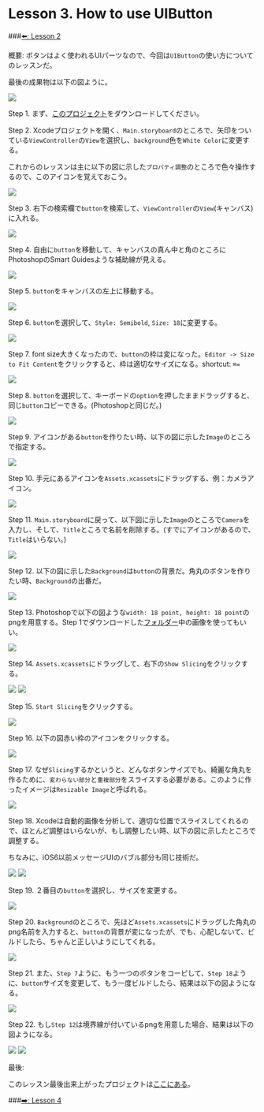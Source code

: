 # Lesson 3. How to use UIButton

###[⬅️: Lesson 2](../Lesson_2/README.md)

概要: ボタンはよく使われるUIパーツなので、今回は`UIButton`の使い方についてのレッスンだ。

最後の成果物は以下の図ように。

<img src="../Screenshot/Lesson_3/final.png">

Step 1. まず、[このプロジェクト](starter)をダウンロードしてください。

Step 2. Xcodeプロジェクトを開く、`Main.storyboard`のところで、矢印をついている`ViewController`の`View`を選択し、`background`色を`White Color`に変更する。

これからのレッスンは主に以下の図に示した`プロパティ調整`のところで色々操作するので、このアイコンを覚えておこう。

<img src="../Screenshot/Lesson_3/1.png">

Step 3. 右下の検索欄で`button`を検索して、`ViewController`の`View`(キャンバス)に入れる。

<img src="../Screenshot/Lesson_3/2.png">

Step 4. 自由に`button`を移動して、キャンバスの真ん中と角のところにPhotoshopのSmart Guidesような補助線が見える。

<img src="../Screenshot/Lesson_3/3.png">

Step 5. `button`をキャンバスの左上に移動する。

<img src="../Screenshot/Lesson_3/4.png">

Step 6. `button`を選択して、`Style: Semibold`, `Size: 18`に変更する。

<img src="../Screenshot/Lesson_3/5.png">

Step 7. font size大きくなったので、`button`の枠は変になった。`Editor -> Size to Fit Content`をクリックすると、枠は適切なサイズになる。shortcut: `⌘=`

<img src="../Screenshot/Lesson_3/6.png">

Step 8. `button`を選択して、キーボードの`option`を押したままドラッグすると、同じ`button`コピーできる。(Photoshopと同じだ。)

<img src="../Screenshot/Lesson_3/7.png">

Step 9. アイコンがある`button`を作りたい時、以下の図に示した`Image`のところで指定する。

<img src="../Screenshot/Lesson_3/8.png">

Step 10. 手元にあるアイコンを`Assets.xcassets`にドラッグする、例：カメラアイコン。

<img src="../Screenshot/Lesson_3/9.png">

Step 11. `Main.storyboard`に戻って、以下図に示した`Image`のところで`Camera`を入力し、そして、`Title`ところで名前を削除する。(すでにアイコンがあるので、`Title`はいらない。)

<img src="../Screenshot/Lesson_3/10.png">

Step 12. 以下の図に示した`Background`は`button`の背景だ。角丸のボタンを作りたい時、`Background`の出番だ。

<img src="../Screenshot/Lesson_3/11.png">

Step 13. Photoshopで以下の図ような`width: 18 point, height: 18 point`のpngを用意する。Step 1でダウンロードした[フォルダー](starter/resources)中の画像を使ってもいい。

<img src="../Screenshot/Lesson_3/12.png">

Step 14. `Assets.xcassets`にドラッグして、右下の`Show Slicing`をクリックする。

<img src="../Screenshot/Lesson_3/13.png">

<img src="../Screenshot/Lesson_3/13_1.png">

Step 15. `Start Slicing`をクリックする。

<img src="../Screenshot/Lesson_3/14.png">

Step 16. 以下の図赤い枠のアイコンをクリックする。

<img src="../Screenshot/Lesson_3/15.png">

Step 17. なぜ`Slicing`するかというと、どんなボタンサイズでも、綺麗な角丸を作るために、`変わらない部分`と`重複部分`をスライスする必要がある。このように作ったイメージは`Resizable Image`と呼ばれる。

<img src="../Screenshot/Lesson_3/16.png">

Step 18. Xcodeは自動的画像を分析して、適切な位置でスライスしてくれるので、ほとんど調整はいらないが、もし調整したい時、以下の図に示したところで調整する。

ちなみに、iOS6以前メッセージUIのバブル部分も同じ技術だ。

<img src="../Screenshot/Lesson_3/bubble.png">

<img src="../Screenshot/Lesson_3/17.png">

Step 19. ２番目の`button`を選択し、サイズを変更する。

<img src="../Screenshot/Lesson_3/18.png">

Step 20. `Background`のところで、先ほど`Assets.xcassets`にドラッグした角丸のpng名前を入力すると、`button`の背景が変になったが、でも、心配しないて、ビルドしたら、ちゃんと正しいようにしてくれる。

<img src="../Screenshot/Lesson_3/19.png">

Step 21. また、`Step 7`ように、もう一つのボタンをコーピして、`Step 18`ように、`button`サイズを変更して、もう一度ビルドしたら、結果は以下の図ようになる。

<img src="../Screenshot/Lesson_3/button_resize.png">


Step 22. もし`Step 12`は境界線が付いているpngを用意した場合、結果は以下の図ようになる。

<img src="../Screenshot/Lesson_3/border_button_bg.png">

<img src="../Screenshot/Lesson_3/border_button.png">

最後:

このレッスン最後出来上がったプロジェクトは[ここにある](final)。

###[➡️: Lesson 4](../Lesson_4/README.md)